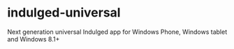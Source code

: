 indulged-universal
==================

Next generation universal Indulged app for Windows Phone, Windows tablet and Windows 8.1+

